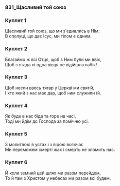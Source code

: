 ### 831_Щасливий той союз
### Куплет 1
Щасливий той союз, що ми з'єднались в Нім; <br/>В сполуці, що дає Ісус, ми тілом є одним.
### Куплет 2
Благаймо ж всі Отця, щоб з Ним були ми ввік, <br/>Щоб з стада ні одна вівця не відійшла набік!
### Куплет 3
Щоб несли ввесь тягар у Церкві ми святій, <br/>І хто який з нас має дар, щоб ним служили їй.
### Куплет 4
Як буде в нас біда та горе на часі, <br/>Тоді ми йдім до Господа за поміччю усі.
### Куплет 5
З молитвою в устах і з вірою всякчас <br/>Ми переможем смерті жах і смерть не зломить нас.
### Куплет 6
Й коли земний цей шлях ми разом перейдем, <br/>То й там з Христом у небесах ми разом всі будем.
